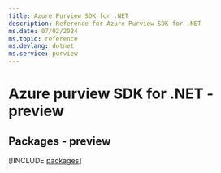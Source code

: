 ```yaml
---
title: Azure Purview SDK for .NET
description: Reference for Azure Purview SDK for .NET
ms.date: 07/02/2024
ms.topic: reference
ms.devlang: dotnet
ms.service: purview
---
```

# Azure purview SDK for .NET - preview
## Packages - preview
[!INCLUDE [packages](purview-index.md)]